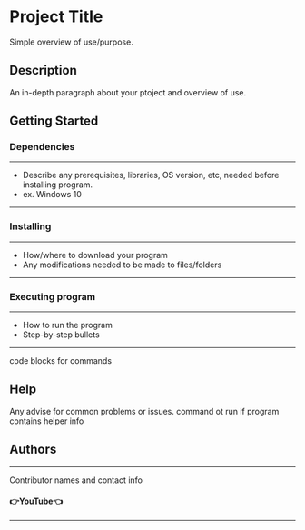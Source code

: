 # Project Title
Simple overview of use/purpose.
## Description
An in-depth paragraph about your ptoject and overview of use.
## Getting Started
### Dependencies
---
* Describe any prerequisites, libraries, OS version, etc, needed before installing program.
* ex. Windows 10
---
### Installing
---
* How/where to download your program
* Any modifications needed to be made to files/folders
---
### Executing program
---
* How to run the program
* Step-by-step bullets
---
  code blocks for commands
 
## Help
Any advise for common problems or issues.
  command ot run if program contains helper info
 
## Authors
---
Contributor names and contact info

#### :point_right:[YouTube](https://www.youtube.com/watch?v=dQw4w9WgXcQ):point_left:
---
